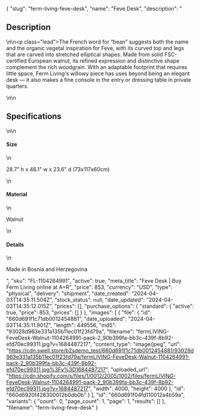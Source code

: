 {
  "slug": "ferm-living-feve-desk",
  "name": "Feve Desk",
  "description": "<h2>Description</h2>\n<!-- split -->\n<p class=\"lead\">The French word for “bean” suggests both the name and the organic vegetal inspiration for Feve, with its curved top and legs that are carved into stretched elliptical shapes. Made from solid FSC-certified European walnut, its refined expression and distinctive shape complement the rich woodgrain. With an adaptable footprint that requires little space, Ferm Living's willowy piece has uses beyond being an elegant desk — it also makes a fine console in the entry or dressing table in private quarters.</p>\n<!-- split -->\n<h2>Specifications</h2>\n<!-- split -->\n<h4>Size</h4>\n<p>28.7\" h x 46.1\" w x 23.6\" d (73x117x60cm)</p>\n<h4>Material</h4>\n<p>Walnut</p>\n<h4>Details</h4>\n<p>Made in Bosnia and Herzegovina</p>",
  "sku": "FL-1104264991",
  "active": true,
  "meta_title": "Feve Desk | Buy Ferm Living online at A+R",
  "price": 853,
  "currency": "USD",
  "type": "physical",
  "delivery": "shipment",
  "date_created": "2024-04-03T14:35:11.504Z",
  "stock_status": null,
  "date_updated": "2024-04-03T14:35:12.015Z",
  "prices": [],
  "purchase_options": {
    "standard": {
      "active": true,
      "price": 853,
      "prices": []
    }
  },
  "images": [
    {
      "file": {
        "id": "660d691f1c71db0012454881",
        "date_uploaded": "2024-04-03T14:35:11.901Z",
        "length": 449556,
        "md5": "93028d963e331a135b11ec01f23fd79a",
        "filename": "fermLIVING-FeveDesk-Walnut-1104264991-pack-2_90b399fa-bb3c-439f-8b92-efd70ec99311.jpg?v=1684487217",
        "content_type": "image/jpeg",
        "url": "https://cdn.swell.store/b2sdemo_test/660d691f1c71db0012454881/93028d963e331a135b11ec01f23fd79a/fermLIVING-FeveDesk-Walnut-1104264991-pack-2_90b399fa-bb3c-439f-8b92-efd70ec99311.jpg%3Fv%3D1684487217",
        "uploaded_url": "https://cdn.shopify.com/s/files/1/0012/2005/1002/files/fermLIVING-FeveDesk-Walnut-1104264991-pack-2_90b399fa-bb3c-439f-8b92-efd70ec99311.jpg?v=1684487217",
        "width": 4000,
        "height": 4000
      },
      "id": "660d6920f428300012b0db0b"
    }
  ],
  "id": "660d691f04fd110012a4b59a",
  "variants": {
    "count": 0,
    "page_count": 1,
    "page": 1,
    "results": []
  },
  "filename": "ferm-living-feve-desk"
}